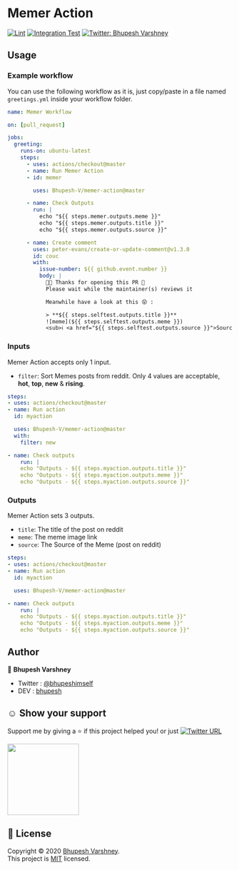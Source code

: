 # Memer Action

[![Lint](https://github.com/Bhupesh-V/memer-action/workflows/Lint/badge.svg)](https://github.com/Bhupesh-V/memer-action/actions)
[![Integration Test](https://github.com/Bhupesh-V/memer-action/workflows/Integration%20Test/badge.svg)](https://github.com/Bhupesh-V/memer-action/actions)
<a href="https://twitter.com/bhupeshimself">
  <img alt="Twitter: Bhupesh Varshney" src="https://img.shields.io/twitter/follow/bhupeshimself.svg?style=social" target="_blank" />
</a>


## Usage

### Example workflow

You can use the following workflow as it is, just copy/paste in a file named `greetings.yml` inside your workflow folder.

```yaml
name: Memer Workflow

on: [pull_request]

jobs:
  greeting:
    runs-on: ubuntu-latest
    steps:
      - uses: actions/checkout@master
      - name: Run Memer Action
      - id: memer

        uses: Bhupesh-V/memer-action@master

      - name: Check Outputs
        run: |
          echo "${{ steps.memer.outputs.meme }}"
          echo "${{ steps.memer.outputs.title }}"
          echo "${{ steps.memer.outputs.source }}"

      - name: Create comment
        uses: peter-evans/create-or-update-comment@v1.3.0
        id: couc
        with:
          issue-number: ${{ github.event.number }}
          body: |
            🎉🎉 Thanks for opening this PR 🤗
            Please wait while the maintainer(s) reviews it

            Meanwhile have a look at this 😝 :

            > **${{ steps.selftest.outputs.title }}**
            ![meme](${{ steps.selftest.outputs.meme }})
            <sub>ℹ️ <a href="${{ steps.selftest.outputs.source }}">Source</a> [ Powered By 🔥 <a href="https://github.com/Bhupesh-V/memer-action">Memer Action</a> ]</sub>

```

### Inputs

Memer Action accepts only 1 input.

- `filter`: Sort Memes posts from reddit. Only 4 values are acceptable, **hot**, **top**, **new** & **rising**.

```yaml
steps:
- uses: actions/checkout@master
- name: Run action
  id: myaction

  uses: Bhupesh-V/memer-action@master
  with:
    filter: new

- name: Check outputs
    run: |
    echo "Outputs - ${{ steps.myaction.outputs.title }}"
    echo "Outputs - ${{ steps.myaction.outputs.meme }}"
    echo "Outputs - ${{ steps.myaction.outputs.source }}"
```

### Outputs

Memer Action sets 3 outputs.

- `title`: The title of the post on reddit
- `meme`: The meme image link
- `source`: The Source of the Meme (post on reddit)

```yaml
steps:
- uses: actions/checkout@master
- name: Run action
  id: myaction

  uses: Bhupesh-V/memer-action@master

- name: Check outputs
    run: |
    echo "Outputs - ${{ steps.myaction.outputs.title }}"
    echo "Outputs - ${{ steps.myaction.outputs.meme }}"
    echo "Outputs - ${{ steps.myaction.outputs.source }}"
```


## Author

👤 **Bhupesh Varshney**

- Twitter : [@bhupeshimself](https://twitter.com/bhupeshimself)
- DEV : [bhupesh](https://dev.to/bhupesh)


## ☺️ Show your support

Support me by giving a ⭐️ if this project helped you! or just [![Twitter URL](https://img.shields.io/twitter/url?style=social&url=https%3A%2F%2Fgithub.com%2FBhupesh-V%2Ftil%2F)](https://twitter.com/intent/tweet?url=https://github.com/Bhupesh-V/til&text=til%20via%20@bhupeshimself)

<a href="https://www.patreon.com/bhupesh">
  <img src="https://c5.patreon.com/external/logo/become_a_patron_button@2x.png" width="160">
</a>

## 📝 License

Copyright © 2020 [Bhupesh Varshney](https://github.com/Bhupesh-V).<br />
This project is [MIT](https://github.com/Bhupesh-V/til/blob/master/LICENSE) licensed.
